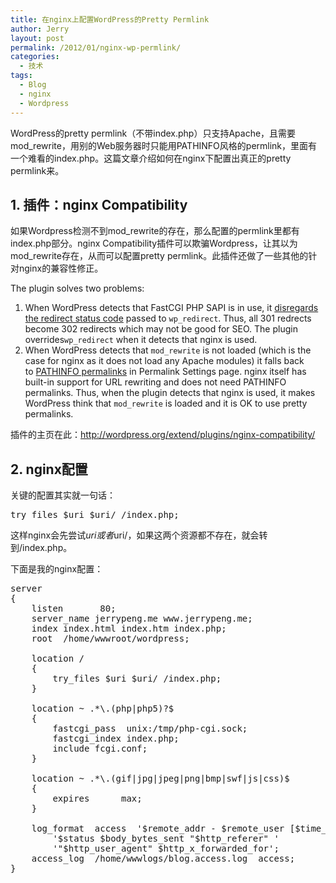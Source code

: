 ```yaml
---
title: 在nginx上配置WordPress的Pretty Permlink
author: Jerry
layout: post
permalink: /2012/01/nginx-wp-permlink/
categories:
  - 技术
tags:
  - Blog
  - nginx
  - Wordpress
---
```

WordPress的pretty permlink（不带index.php）只支持Apache，且需要mod_rewrite，用别的Web服务器时只能用PATHINFO风格的permlink，里面有一个难看的index.php。这篇文章介绍如何在nginx下配置出真正的pretty permlink来。

## 1. 插件：nginx Compatibility

如果Wordpress检测不到mod\_rewrite的存在，那么配置的permlink里都有index.php部分。nginx Compatibility插件可以欺骗Wordpress，让其以为mod\_rewrite存在，从而可以配置pretty permlink。此插件还做了一些其他的针对nginx的兼容性修正。

The plugin solves two problems:

1.  When WordPress detects that FastCGI PHP SAPI is in use, it <a href="http://blog.sjinks.pro/wordpress/510-wordpress-fastcgi-and-301-redirect/" rel="nofollow">disregards the redirect status code</a> passed to `wp_redirect`. Thus, all 301 redrects become 302 redirects which may not be good for SEO. The plugin overrides`wp_redirect` when it detects that nginx is used.
2.  When WordPress detects that `mod_rewrite` is not loaded (which is the case for nginx as it does not load any Apache modules) it falls back to <a href="http://codex.wordpress.org/Using_Permalinks#PATHINFO:_.22Almost_Pretty.22" rel="nofollow">PATHINFO permalinks</a> in Permalink Settings page. nginx itself has built-in support for URL rewriting and does not need PATHINFO permalinks. Thus, when the plugin detects that nginx is used, it makes WordPress think that `mod_rewrite` is loaded and it is OK to use pretty permalinks.

插件的主页在此：<http://wordpress.org/extend/plugins/nginx-compatibility/>

## 2. nginx配置

关键的配置其实就一句话：

<pre lang="c">try_files $uri $uri/ /index.php;
</pre>

这样nginx会先尝试$uri或者$uri/，如果这两个资源都不存在，就会转到/index.php。

下面是我的nginx配置：

<pre lang="c">server
{
    listen       80;
    server_name jerrypeng.me www.jerrypeng.me;
    index index.html index.htm index.php;
    root  /home/wwwroot/wordpress;

    location /
    {
        try_files $uri $uri/ /index.php;
    }

    location ~ .*\.(php|php5)?$
    {
        fastcgi_pass  unix:/tmp/php-cgi.sock;
        fastcgi_index index.php;
        include fcgi.conf;
    }

    location ~ .*\.(gif|jpg|jpeg|png|bmp|swf|js|css)$
    {
        expires      max;
    }

    log_format  access  '$remote_addr - $remote_user [$time_local] "$request" '
        '$status $body_bytes_sent "$http_referer" '
        '"$http_user_agent" $http_x_forwarded_for';
    access_log  /home/wwwlogs/blog.access.log  access;
}
</pre>